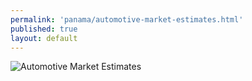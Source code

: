 ```yaml
--- 
permalink: 'panama/automotive-market-estimates.html' 
published: true 
layout: default
---
```

![Automotive Market Estimates](../images/automotive-market-estimates.png)

